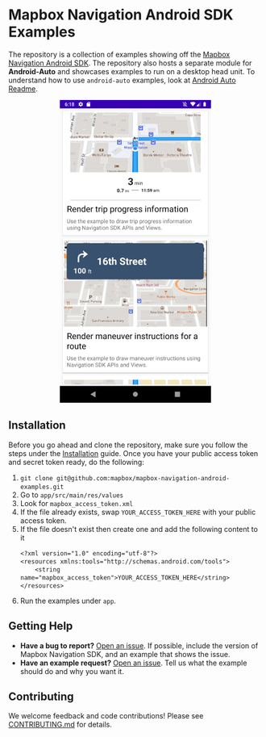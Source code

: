 # Mapbox Navigation Android SDK Examples

The repository is a collection of examples showing off the [Mapbox Navigation Android SDK](https://github.com/mapbox/mapbox-navigation-android). The repository
also hosts a separate module for **Android-Auto** and showcases examples to run on a desktop head unit. To understand how to use `android-auto` examples,
look at [Android Auto Readme](https://github.com/mapbox/mapbox-navigation-android-examples/blob/main/android-auto/README.md).

<div align="center">
<img src="https://github.com/mapbox/mapbox-navigation-android-examples/blob/main/.github/splash_example.png" width="300"/>
</div>

## Installation

Before you go ahead and clone the repository, make sure you follow the steps under the [Installation](https://docs.mapbox.com/android/beta/navigation/guides/install/) guide.
Once you have your public access token and secret token ready, do the following:

1. `git clone git@github.com:mapbox/mapbox-navigation-android-examples.git`
2. Go to `app/src/main/res/values`
3. Look for `mapbox_access_token.xml`
4. If the file already exists, swap `YOUR_ACCESS_TOKEN_HERE` with your public access token.
5. If the file doesn't exist then create one and add the following content to it
   ```
   <?xml version="1.0" encoding="utf-8"?>
   <resources xmlns:tools="http://schemas.android.com/tools">
       <string name="mapbox_access_token">YOUR_ACCESS_TOKEN_HERE</string>
   </resources>
   ```
6. Run the examples under `app`.

## Getting Help

- **Have a bug to report?** [Open an issue](https://github.com/mapbox/mapbox-navigation-android-examples/issues). If possible, include the version of Mapbox Navigation SDK, and an example that shows the issue.
- **Have an example request?** [Open an issue](https://github.com/mapbox/mapbox-navigation-android-examples/issues/). Tell us what the example should do and why you want it.

## Contributing

We welcome feedback and code contributions! Please see [CONTRIBUTING.md](CONTRIBUTING.md) for details.